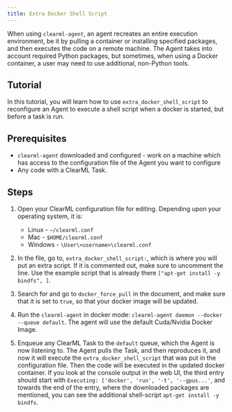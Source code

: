 ```yaml
---
title: Extra Docker Shell Script
---
```


When using `clearml-agent`, an agent recreates an entire execution environment, be it by pulling a container or 
installing specified packages, and then executes the code on a remote machine. The Agent takes into account required Python packages, 
but sometimes, when using a Docker container, a user may need to use additional, non-Python tools. 

## Tutorial

In this tutorial, you will learn how to use `extra_docker_shell_script` to reconfigure an Agent to execute 
a shell script when a docker is started, but before a task is run. 

## Prerequisites
* `clearml-agent` downloaded and configured - work on a machine which has access to the configuration file of the Agent
  you want to configure 
* Any code with a ClearML Task. 

## Steps 

1. Open your ClearML configuration file for editing. Depending upon your operating system, it is:
   * Linux - `~/clearml.conf`
   * Mac - `$HOME/clearml.conf`
   * Windows - `\User\<username>\clearml.conf`

1. In the file, go to, `extra_docker_shell_script:`, which is where you will put an extra script. If
it is commented out, make sure to uncomment the line. Use the example script that is already there `["apt-get install -y bindfs", ]`.
   
1. Search for and go to `docker_force_pull` in the document, and make sure that it is set to `true`, so that your docker 
   image will be updated. 
   
1. Run the `clearml-agent` in docker mode: `clearml-agent daemon --docker --queue default`. The agent will use the default 
   Cuda/Nvidia Docker Image. 

1. Enqueue any ClearML Task to the `default` queue, which the Agent is now listening to. The Agent pulls the Task, and then reproduces it, 
   and now it will execute the `extra_docker_shell_script` that was put in the configuration file. Then the code will be
   executed in the updated docker container. If you look at the console output in the web UI, the third entry should start
   with `Executing: ['docker', 'run', '-t', '--gpus...'`, and towards the end of the entry, where the downloaded packages are 
   mentioned, you can see the additional shell-script `apt-get install -y bindfs`. 
   
